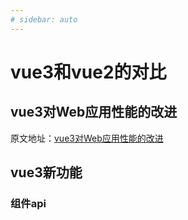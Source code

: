 ```yaml
---
# sidebar: auto
---
```

# vue3和vue2的对比
## vue3对Web应用性能的改进
原文地址：[vue3对Web应用性能的改进](https://mp.weixin.qq.com/s/g5S4N78lUl4jPFsqnYLB4g)

<!-- <font color=#000 size=5>总结：</font> -->

## vue3新功能
### 组件api

